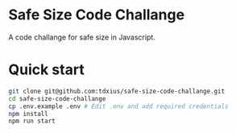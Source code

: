 # Safe Size Code Challange

A code challange for safe size in Javascript.

# Quick start

``` bash
git clone git@github.com:tdxius/safe-size-code-challange.git
cd safe-size-code-challange
cp .env.example .env # Edit .env and add required credentials
npm install
npm run start
```
